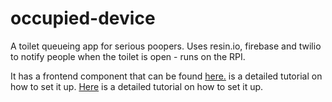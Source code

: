 # occupied-device
A toilet queueing app for serious poopers. Uses resin.io, firebase and twilio to notify people when the toilet is open - runs on the RPI.

It has a frontend component that can be found [here.](https://github.com/craig-mulligan/occupied-frontend "fontend link") is a detailed tutorial on how to set it up.
[Here](http://www.hackster.io/craig-mulligan/occupied "hackster link") is a detailed tutorial on how to set it up. 
